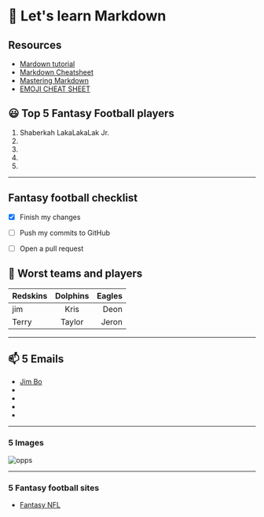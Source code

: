 # :punch: Let's learn Markdown

## Resources

- [Mardown tutorial](http://www.markdowntutorial.com/)
- [Markdown Cheatsheet](https://github.com/adam-p/markdown-here/wiki/Markdown-Cheatsheet)
- [Mastering Markdown](https://guides.github.com/features/mastering-markdown/#GitHub-flavored-markdown)
- [EMOJI CHEAT SHEET](http://www.emoji-cheat-sheet.com/)



## :smiley: Top 5 Fantasy Football players

1. Shaberkah LakaLakaLak Jr.
1.
1.
1.
1.

---

## Fantasy football checklist

- [x] Finish my changes
- [ ] Push my commits to GitHub
- [ ] Open a pull request


## :poop: Worst teams and players
| Redskins | Dolphins | Eagles |
| :--- | :---:  | ---: |
| jim | Kris | Deon |
| Terry | Taylor | Jeron |

---
## :mailbox: 5 Emails

- [Jim Bo](mailto:jim@hotmail.com)
-
-
-
-

---

###  5 Images

![opps](http://i2.cdn.turner.com/cnnnext/dam/assets/141230144746-danny-cevallos-concussions-football-helmets-image-1-orig-ms-story-top.jpg")

---

### 5 Fantasy football sites

- [Fantasy NFL](http://fantasy.nfl.com/)
